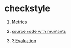 # checkstyle


1. [Metrics](https://github.com/test4cc/vamos2020/blob/master/metrics/checkstyle.csv)
 
2. [source code with muntants](https://github.com/test4cc/vamos2020/tree/master/dataset_with_mutant/checkstyle)

3. 3.[Evaluation](https://github.com/test4cc/vamos2020/tree/master/workspace_IncLing/checkstyle)

